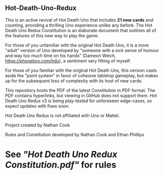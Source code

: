 ## Hot-Death-Uno-Redux
This is an active revival of Hot Death Uno that includes **21 new cards** and counting, providing a thrilling Uno experience unlike any before. The Hot Death Uno Redux Constitution is an elaborate document that outlines all of the features of this new way to play the game.

For those of you unfamiliar with the original Hot Death Uno, it is a more "adult" version of Uno developed by "someone with a sick sense of humour and way too much time on his hands" (Dameon Welch, https://phoneboy.com/hdu), a sentiment very fitting of myself.

For those of you familiar with the original Hot Death Uno, this version casts aside the "point system" in favor of cohesive tabletop gameplay, but makes up for the subsequent loss of complexity with its host of new cards.

This repository hosts the PDF of the latest Constitution in PDF format. The PDF contains hyperlinks, but viewing in GitHub does not support them. Hot Death Uno Redux v3 is being play-tested for unforeseen edge-cases, so expect updates with fixes soon.

Hot Death Uno Redux is not affiliated with Uno or Mattel.

Project created by Nathan Cook

Rules and Constitution developed by Nathan Cook and Ethan Phillips

# See *"Hot Death Uno Redux Constitution.pdf"* for rules
